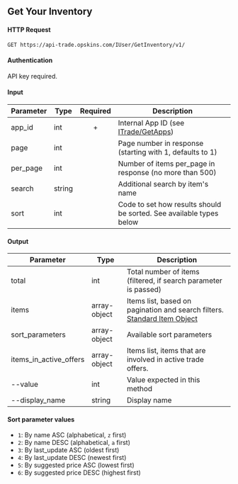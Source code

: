 ## Get Your Inventory

#### HTTP Request

`GET https://api-trade.opskins.com/IUser/GetInventory/v1/`

#### Authentication

API key required.

#### Input

Parameter | Type | Required   | Description
--------- | -----| :--------: | -----------
app_id | int | + | Internal App ID (see [ITrade/GetApps](/ITrade/GetApps.md))
page | int |  | Page number in response (starting with 1, defaults to 1) 
per_page | int | | Number of items per_page in response (no more than 500)
search | string | | Additional search by item's name 
sort | int |  | Code to set how results should be sorted. See available types below
    
#### Output

Parameter | Type | Description
--------- | -----| -------- 
total     | int    | Total number of items (filtered, if search parameter is passed)
items | array-object | Items list, based on pagination and search filters. [Standard Item Object](/IItem.md#standard-item-object)
sort_parameters | array-object | Available sort parameters
items_in_active_offers | array-object | Items list, items that are involved in active trade offers.
--value | int | Value expected in this method
--display_name | string | Display name

#### Sort parameter values
- `1`: By name ASC (alphabetical, `z` first)
- `2`: By name DESC (alphabetical, `a` first)
- `3`: By last_update ASC (oldest first)
- `4`: By last_update DESC (newest first)
- `5`: By suggested price ASC (lowest first)
- `6`: By suggested price DESC (highest first)




